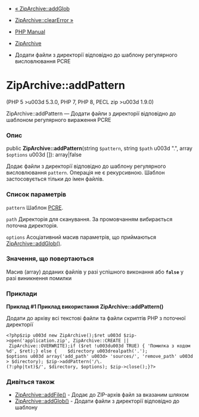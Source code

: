 - [« ZipArchive::addGlob](ziparchive.addglob.md)
- [ZipArchive::clearError »](ziparchive.clearerror.md)

- [PHP Manual](index.md)
- [ZipArchive](class.ziparchive.md)
- Додати файли з директорії відповідно до шаблону регулярного
висловлювання PCRE

# ZipArchive::addPattern

(PHP 5 \>u003d 5.3.0, PHP 7, PHP 8, PECL zip \>u003d 1.9.0)

ZipArchive::addPattern — Додати файли з директорії відповідно до
шаблоном регулярного вираження PCRE

### Опис

public **ZipArchive::addPattern**(string `$pattern`, string `$path` u003d
".", array `$options` u003d \[\]): array\|false

Додає файли з директорії відповідно до шаблону регулярного
висловлювання `pattern`. Операція не є рекурсивною. Шаблон застосовується тільки до
імен файлів.

### Список параметрів

`pattern`
Шаблон [PCRE](book.pcre.md).

`path`
Директорія для сканування. За промовчанням вибирається поточна директорія.

`options`
Асоціативний масив параметрів, що приймаються
[ZipArchive::addGlob()](ziparchive.addglob.md).

### Значення, що повертаються

Масив (array) доданих файлів у разі успішного виконання або
**`false`** у разі виникнення помилки

### Приклади

**Приклад #1 Приклад використання **ZipArchive::addPattern()****

Додати до архіву всі текстові файли та файли скриптів PHP з поточної
директорії

` <?php$zip u003d new ZipArchive();$ret u003d $zip->open('application.zip', ZipArchive::CREATE || ZipArchive::OVERWRITE);if ($ret !u003du003d TRUE) { 'Помилка з кодом %d', $ret);} else {    $directory u003drealpath('.'); $options u003d array('add_path' u003d> 'sources/', 'remove_path' u003d> $directory); $zip->addPattern('/\.(?:php|txt)$/', $directory, $options); $zip->close();}?> `

### Дивіться також

- [ZipArchive::addFile()](ziparchive.addfile.md) - Додає до
ZIP-архів файл за вказаним шляхом
- [ZipArchive::addGlob()](ziparchive.addglob.md) - Додати файли з
директорії відповідно до шаблону

